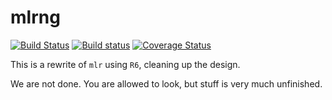 # mlrng

[![Build Status](https://travis-ci.org/mlr-org/mlrng.svg?branch=master)](https://travis-ci.org/mlr-org/mlrng)
[![Build status](https://ci.appveyor.com/api/projects/status/2mnkt5h2a1m238mh/branch/master?svg=true)](https://ci.appveyor.com/project/pat-s/mlrng/branch/master)
<a href="https://codecov.io/gh/mlr-org/mlrng"><img src="https://codecov.io/gh/mlr-org/mlrng/branch/master/graph/badge.svg" alt="Coverage Status"/></a>

This is a rewrite of `mlr` using `R6`, cleaning up the design.

We are not done. You are allowed to look, but stuff is very much unfinished.
